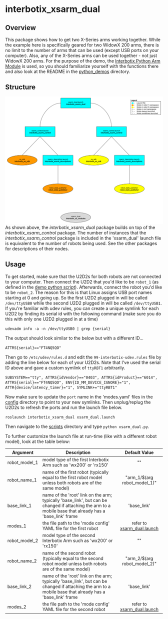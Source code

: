 # interbotix_xsarm_dual

## Overview
This package shows how to get two X-Series arms working together. While the example here is specifically geared for two WidowX 200 arms, there is no limit to the number of arms that can be used (except USB ports on your computer). Also, any of the X-Series arms can be used together - not just WidowX 200 arms. For the purpose of the demo, the [Interbotix Python Arm Module](https://github.com/Interbotix/interbotix_ros_toolboxes/blob/main/interbotix_xs_toolbox/interbotix_xs_modules/src/interbotix_xs_modules/arm.py) is used, so you should familiarize yourself with the functions there and also look at the README in the [python_demos](../python_demos) directory.

## Structure
![xsarm_dual_flowchart](images/xsarm_dual_flowchart.png)
As shown above, the *interbotix_xsarm_dual* package builds on top of the *interbotix_xsarm_control* package. The number of instances that the *interbotix_xsarm_control* package is included in the 'xsarm_dual' launch file is equivalent to the number of robots being used. See the other packages for descriptions of their nodes.

## Usage
To get started, make sure that the U2D2s for both robots are not connected to your computer. Then connect the U2D2 that you'd like to be `robot_1` (as defined in the [demo python script](scripts/xsarm_dual.py)). Afterwards, connect the robot you'd like to be `robot_2`. The reason for this is that Linux assigns USB port names starting at 0 and going up. So the first U2D2 plugged in will be called `/dev/ttyUSB0` while the second U2D2 plugged in will be called `/dev/ttyUSB1`. If you're familiar with udev rules, you can create a unique symlink for each U2D2 by finding its serial id with the following command (make sure you do this with only one U2D2 plugged in at a time)

```
udevadm info -a -n /dev/ttyUSB0 | grep {serial}
```
The output should look similar to the below but with a different ID...

```
ATTRS{serial}=="FT4NQ5QO"
```

Then go to `/etc/udev/rules.d` and edit the `99-interbotix-udev.rules` file by adding the line below for each of your U2D2s. Note that I've used the serial ID above and gave a custom symlink of `ttyRBT1` arbitrarily.

```
SUBSYSTEM=="tty", ATTRS{idVendor}=="0403", ATTRS{idProduct}=="6014", ATTRS{serial}=="FT4NQ5QO", ENV{ID_MM_DEVICE_IGNORE}="1", ATTR{device/latency_timer}="1", SYMLINK+="ttyRBT1"
```

Now make sure to update the `port` name in the 'modes.yaml' files in the [config](config/) directory to point to your new symlinks. Then unplug/replug the U2D2s to refresh the ports and run the launch file below.

```
roslaunch interbotix_xsarm_dual xsarm_dual.launch
```

Then navigate to the [scripts](scripts/) directory and type `python xsarm_dual.py`.

To further customize the launch file at run-time (like with a different robot model), look at the table below:

| Argument | Description | Default Value |
| -------- | ----------- | :-----------: |
| robot_model_1 | model type of the first Interbotix Arm such as 'wx200' or 'rx150' | "" |
| robot_name_1 | name of the first robot (typically equal to the first robot model unless both robots are of the same model) | "arm_1/$(arg robot_model_1)" |
| base_link_1 | name of the 'root' link on the arm; typically 'base_link', but can be changed if attaching the arm to a mobile base that already has a 'base_link' frame| 'base_link' |
| modes_1 | the file path to the 'mode config' YAML file for the first robot | refer to [xsarm_dual.launch](launch/xsarm_dual.launch) |
| robot_model_2 | model type of the second Interbotix Arm such as 'wx200' or 'rx150' | "" |
| robot_name_2 | name of the second robot (typically equal to the second robot model unless both robots are of the same model) | "arm_2/$(arg robot_model_2)" |
| base_link_2 | name of the 'root' link on the arm; typically 'base_link', but can be changed if attaching the arm to a mobile base that already has a 'base_link' frame| 'base_link' |
| modes_2 | the file path to the 'mode config' YAML file for the second robot | refer to [xsarm_dual.launch](launch/xsarm_dual.launch) |

